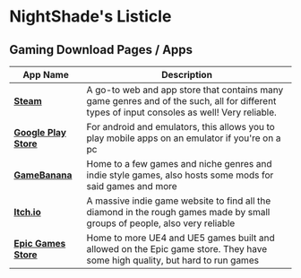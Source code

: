 # NightShade's Listicle

## Gaming Download Pages / Apps

| App Name | Description |  
| ----------- | ----------- |  
| [**Steam**](https://store.steampowered.com/) | A go-to web and app store that contains many game genres and of the such, all for different types of input consoles as well!  Very reliable. |  
| [**Google Play Store**](https://play.google.com/store/games?hl=en_US&pli=1) | For android and emulators, this allows you to play mobile apps on an emulator if you're on a pc |
| [**GameBanana**](https://gamebanana.com/) | Home to a few games and niche genres and indie style games, also hosts some mods for said games and more |
| [**Itch.io**](https://itch.io/) | A massive indie game website to find all the diamond in the rough games made by small groups of people, also very reliable |
| [**Epic Games Store**](https://store.epicgames.com/en-US) | Home to more UE4 and UE5 games built and allowed on the Epic game store.  They have some high quality, but hard to run games |
